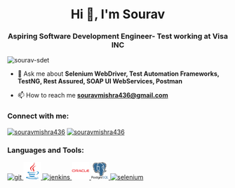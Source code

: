 <h1 align="center">Hi 👋, I'm Sourav</h1>
<h3 align="center">Aspiring Software Development Engineer- Test working at Visa INC</h3>

<p align="left"> <img src="https://komarev.com/ghpvc/?username=sourav-sdet&label=Profile%20views&color=0e75b6&style=flat" alt="sourav-sdet" /> </p>

- 💬 Ask me about **Selenium WebDriver, Test Automation Frameworks, TestNG, Rest Assured, SOAP UI WebServices, Postman**

- 📫 How to reach me **souravmishra436@gmail.com**

<h3 align="left">Connect with me:</h3>
<p align="left">
<a href="https://linkedin.com/in/souravmishra436" target="blank"><img align="center" src="https://raw.githubusercontent.com/rahuldkjain/github-profile-readme-generator/master/src/images/icons/Social/linked-in-alt.svg" alt="souravmishra436" height="30" width="40" /></a>
<a href="https://www.hackerrank.com/souravmishra436" target="blank"><img align="center" src="https://raw.githubusercontent.com/rahuldkjain/github-profile-readme-generator/master/src/images/icons/Social/hackerrank.svg" alt="souravmishra436" height="30" width="40" /></a>
</p>

<h3 align="left">Languages and Tools:</h3>
<p align="left"> <a href="https://git-scm.com/" target="_blank" rel="noreferrer"> <img src="https://www.vectorlogo.zone/logos/git-scm/git-scm-icon.svg" alt="git" width="40" height="40"/> </a> <a href="https://www.java.com" target="_blank" rel="noreferrer"> <img src="https://raw.githubusercontent.com/devicons/devicon/master/icons/java/java-original.svg" alt="java" width="40" height="40"/> </a> <a href="https://www.jenkins.io" target="_blank" rel="noreferrer"> <img src="https://www.vectorlogo.zone/logos/jenkins/jenkins-icon.svg" alt="jenkins" width="40" height="40"/> </a> <a href="https://www.oracle.com/" target="_blank" rel="noreferrer"> <img src="https://raw.githubusercontent.com/devicons/devicon/master/icons/oracle/oracle-original.svg" alt="oracle" width="40" height="40"/> </a> <a href="https://www.postgresql.org" target="_blank" rel="noreferrer"> <img src="https://raw.githubusercontent.com/devicons/devicon/master/icons/postgresql/postgresql-original-wordmark.svg" alt="postgresql" width="40" height="40"/> </a> <a href="https://www.selenium.dev" target="_blank" rel="noreferrer"> <img src="https://raw.githubusercontent.com/detain/svg-logos/780f25886640cef088af994181646db2f6b1a3f8/svg/selenium-logo.svg" alt="selenium" width="40" height="40"/> </a> </p>
